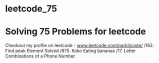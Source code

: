 # leetcode_75
# Solving 75 Problems for leetcode

Checkout my profile on leetcode - www.leetcode.com/parklicoste/
/162. Find peak Element Solved
/875. Koko Eating bananas
/17.  Letter Combinations of a Phone Number